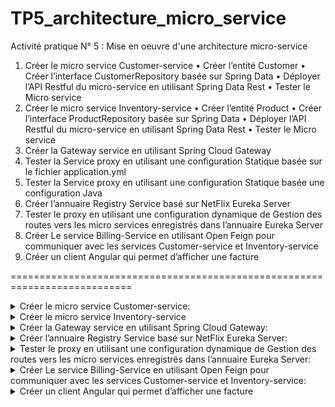# TP5_architecture_micro_service
Activité pratique N° 5 : Mise en oeuvre d'une architecture micro-service

1. Créer le micro service Customer-service • Créer l’entité Customer • Créer l’interface CustomerRepository basée sur Spring Data • Déployer l’API Restful du micro-service en utilisant Spring Data Rest • Tester le Micro service
2. Créer le micro service Inventory-service • Créer l’entité Product • Créer l’interface ProductRepository basée sur Spring Data • Déployer l’API Restful du micro-service en utilisant Spring Data Rest • Tester le Micro service
3. Créer la Gateway service en utilisant Spring Cloud Gateway
1. Tester la Service proxy en utilisant une configuration Statique basée
sur le fichier application.yml
2. Tester la Service proxy en utilisant une configuration Statique basée
une configuration Java
4. Créer l’annuaire Registry Service basé sur NetFlix Eureka Server
5. Tester le proxy en utilisant une configuration dynamique de Gestion des
routes vers les micro services enregistrés dans l’annuaire Eureka Server
6. Créer Le service Billing-Service en utilisant Open Feign pour
communiquer avec les services Customer-service et Inventory-service
7. Créer un client Angular qui permet d’afficher une facture

===========================================================================


<details>
<summary> Créer le micro service Customer-service:</summary>
                               
#### 1 ---> Test customers:
 ![image](https://github.com/lam843/TP5_architecture_micro_service/assets/78732216/047c34eb-1a28-46b4-8a24-b25641d9da81)


</details>

<details>
<summary> Créer le micro service Inventory-service</summary>
                               
#### 1 ---> Test the Unary Model using BloomRPC:

</details>

<details>
<summary>Créer la Gateway service en utilisant Spring Cloud Gateway:</summary>
                               
#### 1 ---> Test the Unary Model using BloomRPC:

</details>
<details>
<summary> Créer l’annuaire Registry Service basé sur NetFlix Eureka Server:</summary>
                               
#### 1 ---> Test the Unary Model using BloomRPC:

</details>


<details>
<summary>  Tester le proxy en utilisant une configuration dynamique de Gestion des
routes vers les micro services enregistrés dans l’annuaire Eureka Server:</summary>
                               
#### 1 ---> Test the Unary Model using BloomRPC:

</details>
<details>
<summary> Créer Le service Billing-Service en utilisant Open Feign pour
communiquer avec les services Customer-service et Inventory-service:</summary>
                               
#### 1 ---> Test the Unary Model using BloomRPC:

</details>
<details>
<summary> Créer un client Angular qui permet d’afficher une facture </summary>
                               
#### 1 ---> Test the Unary Model using BloomRPC:

</details>
